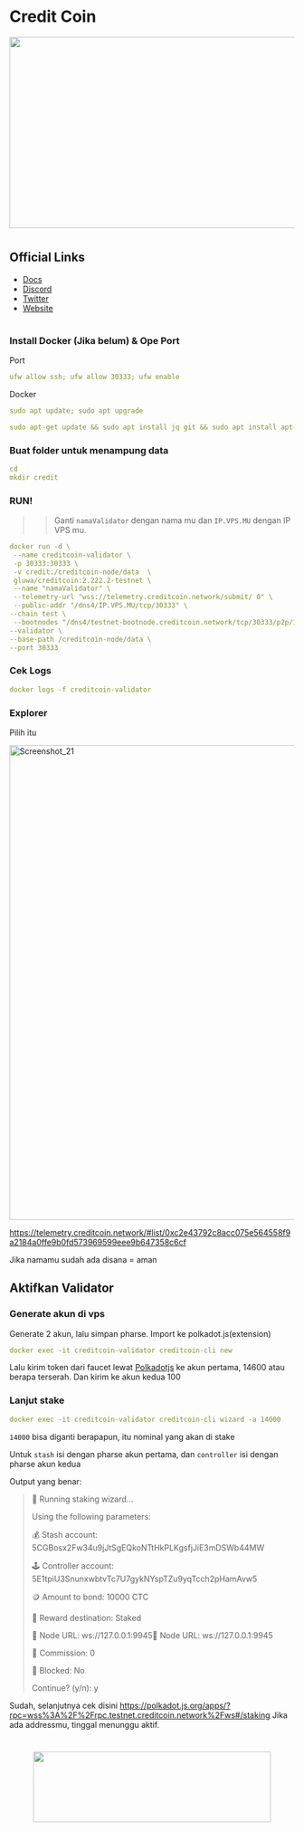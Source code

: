 # Credit Coin

<div id="header" align="center">
  <img src="https://media.giphy.com/media/aXE4aGVPDs1pGcm0y4/giphy.gif" height="338" width="600"/>
</div>

#

## Official Links
- [Docs](https://gluwa.gitbook.io/creditcoin-pos-testnet-documentation/validator-guides?ref=creditcoin.org)
- [Discord](https://discord.gg/creditcoin)
- [Twitter](https://twitter.com/gluwa)
- [Website](https://gluwa.com)

#


### Install Docker (Jika belum) & Ope Port
Port

```yml
ufw allow ssh; ufw allow 30333; ufw enable
```
Docker

```yml
sudo apt update; sudo apt upgrade
```

```yml
sudo apt-get update && sudo apt install jq git && sudo apt install apt-transport-https ca-certificates curl software-properties-common -y && curl -fsSL https://download.docker.com/linux/ubuntu/gpg | sudo apt-key add - && sudo add-apt-repository "deb [arch=amd64] https://download.docker.com/linux/ubuntu focal stable" && sudo apt-get install docker-ce docker-ce-cli containerd.io docker-compose-plugin && sudo apt-get install docker-compose-plugin
```

### Buat folder untuk menampung data

```yml
cd
mkdir credit
```

### RUN!
>> Ganti `namaValidator` dengan nama mu dan `IP.VPS.MU` dengan IP VPS mu.

```yml
docker run -d \
 --name creditcoin-validator \
 -p 30333:30333 \
 -v credit:/creditcoin-node/data  \
 gluwa/creditcoin:2.222.2-testnet \
 --name "namaValidator" \
 --telemetry-url "wss://telemetry.creditcoin.network/submit/ 0" \
 --public-addr "/dns4/IP.VPS.MU/tcp/30333" \
--chain test \
 --bootnodes "/dns4/testnet-bootnode.creditcoin.network/tcp/30333/p2p/12D3KooWG3eEuYxo37LvU1g6SSESu4i9TQ8FrZmJcjvdys7eA3cH" "/dns4/testnet-bootnode2.creditcoin.network/tcp/30333/p2p/12D3KooWLq7wCMQS3qVMCNJ2Zm6rYuYh74cM99i9Tm8PMdqJPDzb" "/dns4/testnet-bootnode3.creditcoin.network/tcp/30333/p2p/12D3KooWAKUrvmchoLomoouoN1sKfF9kq8dYtCVFvtPuvqp7wFBS" \
--validator \
--base-path /creditcoin-node/data \
--port 30333 
```

### Cek Logs

```yml
docker logs -f creditcoin-validator
```

### Explorer
Pilih itu

<img width="839" alt="Screenshot_21" src="https://github.com/Megumiiiiii/credit-coin/assets/98658943/b11e7630-0e9c-4b46-b878-6ef38699fdb5">


https://telemetry.creditcoin.network/#list/0xc2e43792c8acc075e564558f9a2184a0ffe9b0fd573969599eee9b647358c6cf

Jika namamu sudah ada disana = aman

## Aktifkan Validator

### Generate akun di vps 
Generate 2 akun, lalu simpan pharse. Import ke polkadot.js(extension)

```yml
docker exec -it creditcoin-validator creditcoin-cli new
```

Lalu kirim token dari faucet lewat [Polkadotjs](https://polkadot.js.org/apps/?rpc=wss%3A%2F%2Frpc.testnet.creditcoin.network%2Fws#/accounts) ke akun pertama, 14600 atau berapa terserah. Dan kirim ke akun kedua 100

### Lanjut stake

```yml
docker exec -it creditcoin-validator creditcoin-cli wizard -a 14000
```
`14000` bisa diganti berapapun, itu nominal yang akan di stake

Untuk `stash` isi dengan pharse akun pertama, dan `controller` isi dengan pharse akun kedua

Output yang benar:


>🧙 Running staking wizard...
>
>Using the following parameters:
>
>💰 Stash account: 5CGBosx2Fw34u9jJtSgEQkoNTtHkPLKgsfjJiE3mDSWb44MW
>
>🕹️  Controller account: 5E1tpiU3SnunxwbtvTc7U7gykNYspTZu9yqTcch2pHamAvw5
>
>🪙  Amount to bond: 10000 CTC
>
>🎁 Reward destination: Staked
>
>📡 Node URL: ws://127.0.0.1:9945📡 Node URL: ws://127.0.0.1:9945
>
>💸 Commission: 0
>
>🔐 Blocked: No
>
>Continue? (y/n): y


Sudah, selanjutnya cek disini https://polkadot.js.org/apps/?rpc=wss%3A%2F%2Frpc.testnet.creditcoin.network%2Fws#/staking Jika ada addressmu, tinggal menunggu aktif.

#

<div id="header" align="center">
  <img src="https://media.giphy.com/media/v1.Y2lkPTc5MGI3NjExMzNmZTIxZmE3ZmY3MzRiMDcwNDJhYTQ5ZmNlY2YxMWE1OWIyYmVkNSZlcD12MV9pbnRlcm5hbF9naWZzX2dpZklkJmN0PWc/mVBlqOD4ra9jQiI3cC/giphy.gif" height="125" width="420"/>
</div>
